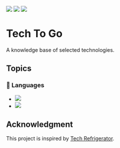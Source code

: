 <img src="https://img.shields.io/github/license/untypedjay/tech-to-go"/> <img src="https://img.shields.io/github/repo-size/untypedjay/tech-to-go"/> <img src="https://img.shields.io/github/last-commit/untypedjay/tech-to-go/main"/>

# Tech To Go
A knowledge base of selected technologies.

## Topics
### 💬 Languages
* [<img src="https://img.shields.io/badge/Java-D10203"/>](https://github.com/untypedjay/tech-to-go/blob/main/languages/java/)
* [<img src="https://img.shields.io/badge/JavaScript-F7E116"/>](https://github.com/untypedjay/tech-to-go/blob/main/languages/js/)

## Acknowledgment
This project is inspired by [Tech Refrigerator](https://github.com/GimunLee/tech-refrigerator).
